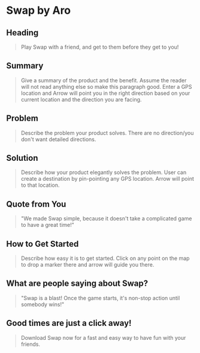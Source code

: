 # Swap by Aro #

## Heading ##
  > Play Swap with a friend, and get to them before they get to you!

## Summary ##
  > Give a summary of the product and the benefit. Assume the reader will not read anything else so make this paragraph good.
  Enter a GPS location and Arrow will point you in the right direction based on your current location and the direction you are facing.

## Problem ##
  > Describe the problem your product solves.
  There are no direction/you don't want detailed directions.

## Solution ##
  > Describe how your product elegantly solves the problem.
  User can create a destination by pin-pointing any GPS location. Arrow will point to that location.

## Quote from You ##
  > "We made Swap simple, because it doesn't take a complicated game to have a great time!"

## How to Get Started ##
  > Describe how easy it is to get started.
  Click on any point on the map to drop a marker there and arrow will guide you there.

## What are people saying about Swap? ##
  > "Swap is a blast! Once the game starts, it's non-stop action until somebody wins!"

## Good times are just a click away! ##
  > Download Swap now for a fast and easy way to have fun with your friends.